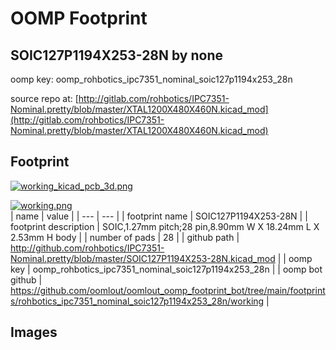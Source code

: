 # OOMP Footprint  
## SOIC127P1194X253-28N  by none  
  
oomp key: oomp_rohbotics_ipc7351_nominal_soic127p1194x253_28n  
  
source repo at: [http://gitlab.com/rohbotics/IPC7351-Nominal.pretty/blob/master/XTAL1200X480X460N.kicad_mod](http://gitlab.com/rohbotics/IPC7351-Nominal.pretty/blob/master/XTAL1200X480X460N.kicad_mod)  
## Footprint  
  
[![working_kicad_pcb_3d.png](working_kicad_pcb_3d_600.png)](working_kicad_pcb_3d.png)  
  
[![working.png](working_600.png)](working.png)  
| name | value | 
| --- | --- | 
| footprint name | SOIC127P1194X253-28N | 
| footprint description | SOIC,1.27mm pitch;28 pin,8.90mm W X 18.24mm L X 2.53mm H body | 
| number of pads | 28 | 
| github path | http://github.com/rohbotics/IPC7351-Nominal.pretty/blob/master/SOIC127P1194X253-28N.kicad_mod | 
| oomp key | oomp_rohbotics_ipc7351_nominal_soic127p1194x253_28n | 
| oomp bot github | https://github.com/oomlout/oomlout_oomp_footprint_bot/tree/main/footprints/rohbotics_ipc7351_nominal_soic127p1194x253_28n/working | 
## Images  
